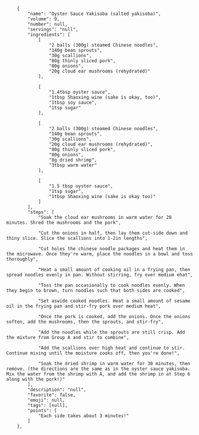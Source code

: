         {
            "name": "Oyster Sauce Yakisoba (salted yakisoba)",
            "volume": 9,
            "number": null,
            "servings": "null",
            "ingredients": [
                [
                    "2 balls (300g) steamed Chinese noodles",
                    "140g bean sprouts",
                    "30g scallions",
                    "80g thinly sliced pork",
                    "80g onions",
                    "20g cloud ear mushrooms (rehydrated)"
                ],

                [
                    "1.4tbsp oyster sauce",
                    "1tbsp Shaoxing wine (sake is okay, too)",
                    "1tbsp soy sauce",
                    "1tsp sugar"
                ],

                [
                    "2 balls (300g) steamed Chinese noodles",
                    "140g bean sprouts",
                    "30g scallions",
                    "20g cloud ear mushrooms (rehydrated)",
                    "80g thinly sliced pork",
                    "80g onions",
                    "8g dried shrimp",
                    "3tbsp warm water"
                ],

                [
                    "1.5 tbsp oyster sauce",
                    "1tsp sugar",
                    "1tbsp Shaoxing wine (sake is okay too)"
                ]
            ],
            "steps": [
                "Soak the cloud ear mushrooms in warm water for 20 minutes. Shred the mushrooms and the pork",

                "Cut the onions in half, then lay them cut-side down and thiny slice. Slice the scallions into 1-2in lengths",

                "Cut holes the chinese noodle packages and heat them in the microwave. Once they're warm, place the noodles in a bowl and toss thoroughly",

                "Heat a small amount of cooking oil in a frying pan, then spread noodles evenly in pan. Without stirring, fry over medium ehat",

                "Toss the pan occasionally to cook noodles evenly. When they begin to brown, turn noodles such that both sides are cooked",

                "Set aswide cooked noodles. Heat a small amount of sesame oil in the frying pan and stir-fry pork over medium heat",

                "Once the pork is cooked, add the onions. Once the onions soften, add the mushrooms, then the sprouts, and stir-fry",

                "Add the noodles while the sprouts are still crisp. Add the mixture from Group A and stir to combine",

                "Add the scallions over high heat and continue to stir. Continue mixing until the moisture cooks off, then you're done!",

                "Soak the dried shrimp in warm water for 30 minutes, then remove. (the directions are the same as in the oyster sauce yakisoba. Mix the water from the shrimp with A, and add the shrimp in at Step 6 along with the pork!)"
            ],
            "description": "null",
            "favorite": false,
            "emoji": null,
            "tags": [null],
            "points": [
                "Each side takes about 3 minutes!"
            ]
        },